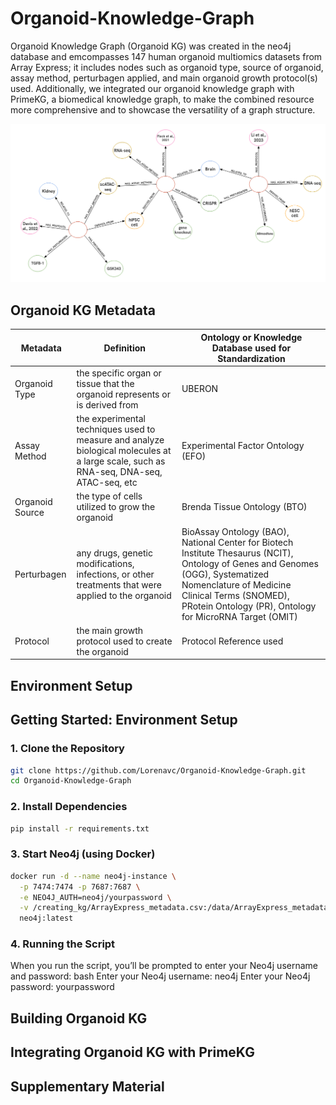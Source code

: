 # Organoid-Knowledge-Graph

Organoid Knowledge Graph (Organoid KG) was created in the neo4j database and emcompasses 147 human organoid multiomics datasets from Array Express; it includes nodes such as organoid type, source of organoid, assay method, perturbagen applied, and main organoid growth protocol(s) used. Additionally, we integrated our organoid knowledge graph with PrimeKG, a biomedical knowledge graph, to make the combined resource more comprehensive and to showcase the versatility of a graph structure. 

![Alt text](https://github.com/Lorenavc/Organoid-Knowledge-Graph/blob/main/images/Organoid%20KG%20example%20nodes.png)

## Organoid KG Metadata 

  | Metadata       | Definition      | Ontology or Knowledge Database used for Standardization       |
|------------------|--------------------|-------------------------------|
| Organoid Type         | the specific organ or tissue that the organoid represents or is derived from   | UBERON |
| Assay Method | the experimental techniques used to measure and analyze biological molecules at a large scale, such as RNA-seq, DNA-seq, ATAC-seq, etc        | Experimental Factor Ontology (EFO) |
| Organoid Source      | the type of cells utilized to grow the organoid  | Brenda Tissue Ontology (BTO) |
| Perturbagen | any drugs, genetic modifications, infections, or other treatments that were applied to the organoid | BioAssay Ontology (BAO), National Center for Biotech Institute Thesaurus (NCIT), Ontology of Genes and Genomes (OGG), Systematized Nomenclature of Medicine Clinical Terms (SNOMED), PRotein Ontology (PR), Ontology for MicroRNA Target (OMIT)  |
| Protocol | the main growth protocol used to create the organoid | Protocol Reference used | 

## Environment Setup

## Getting Started: Environment Setup

### 1. Clone the Repository

```bash
git clone https://github.com/Lorenavc/Organoid-Knowledge-Graph.git
cd Organoid-Knowledge-Graph
```

### 2. Install Dependencies


```bash
pip install -r requirements.txt
```

### 3. Start Neo4j (using Docker)

```bash
docker run -d --name neo4j-instance \
  -p 7474:7474 -p 7687:7687 \
  -e NEO4J_AUTH=neo4j/yourpassword \
  -v /creating_kg/ArrayExpress_metadata.csv:/data/ArrayExpress_metadata.csv \
  neo4j:latest
```
### 4. Running the Script

When you run the script, you’ll be prompted to enter your Neo4j username and password:
bash
Enter your Neo4j username: neo4j
Enter your Neo4j password: yourpassword


## Building Organoid KG

## Integrating Organoid KG with PrimeKG 

## Supplementary Material



